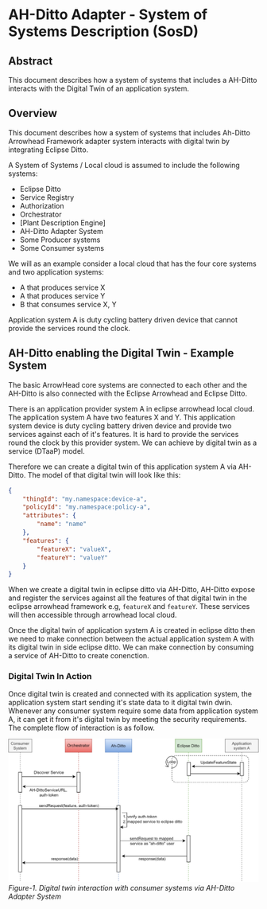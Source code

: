 # AH-Ditto Adapter - System of Systems Description (SosD)

## Abstract
This document describes how a system of systems that includes a AH-Ditto interacts with the Digital Twin of an application system.

## Overview

This document describes how a system of systems that includes Ah-Ditto Arrowhead Framework adapter system interacts with digital twin by integrating Eclipse Ditto.

A System of Systems / Local cloud is assumed to include the following systems:
 - Eclipse Ditto
 - Service Registry
 - Authorization
 - Orchestrator
 - [Plant Description Engine]
 - AH-Ditto Adapter System
 - Some Producer systems
 - Some Consumer systems

We will as an example consider a local cloud that has the four core systems and two application systems:
 - A that produces service X
 - A that produces service Y
 - B that consumes service X, Y

Application system A is duty cycling battery driven device that cannot provide the services round the clock.


## AH-Ditto enabling the Digital Twin - Example System
The basic ArrowHead core systems are connected to each other and the AH-Ditto is also connected with the Eclipse Arrowhead and Eclipse Ditto.

There is an application provider system A in eclipse arrowhead local cloud. The application system A have two features X and Y. This application system device is duty cycling battery driven device and provide two services against each of it's features. It is hard to provide the services round the clock by this provider system. We can achieve by digital twin as a service (DTaaP) model.

Therefore we can create a digital twin of this application system A via AH-Ditto. The model of that digital twin will look like this:
```json
{
    "thingId": "my.namespace:device-a",
    "policyId": "my.namespace:policy-a",
    "attributes": {
        "name": "name"
    },
    "features": {
        "featureX": "valueX",
        "featureY": "valueY"
    }
}
```

When we create a digital twin in eclipse ditto via AH-Ditto, AH-Ditto expose and register the services against all the features of that digital twin in the eclipse arrowhead framework e.g, `featureX` and `featureY`. These services will then accessible through arrowhead local cloud.

Once the digital twin of application system A is created in eclipse ditto then we need to make connection between the actual application system A with its digital twin in side eclipse ditto. We can make connection by consuming a service of AH-Ditto to create conenction.

### Digital Twin In Action
Once digital twin is created and connected with its application system, the application system start sending it's state data to it digital twin dwin. Whenever any consumer system require some data from application system A, it can get it from it's digital twin by meeting the security requirements. The complete flow of interaction is as follow.

![](./images/Documentation-interaction.png)
 *Figure-1. Digital twin interaction with consumer systems via AH-Ditto Adapter System*